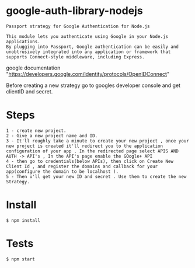 # google-auth-library-nodejs
	Passport strategy for Google Authentication for Node.js

	This module lets you authenticate using Google in your Node.js applications.
	By plugging into Passport, Google authentication can be easily and unobtrusively integrated into any application or framework that supports Connect-style middleware, including Express.

google documentation "https://developers.google.com/identity/protocols/OpenIDConnect"

Before creating a new strategy go to googles developer console and get clientID and secret.

# Steps 
	1 - create new project.
	2 - Give a new project name and ID.
	3 - It'll roughly take a minute to create your new project , once your new project is created it'll redirect you to the application configuration of your app . In the redirected page select APIS AND AUTH -> API's , In the API's page enable the GOogle+ API 
	4 - then go to credentials(below APIs), then click on Create New Client Id , and register the domains and callback for your app(configure the domain to be localhost ).
	5 - Then u'll get your new ID and secret . Use them to create the new Strategy.
# Install
	$ npm install
# Tests
	$ npm start
# 
